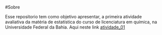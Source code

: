 #Sobre

Esse repositorio tem como objetivo apresentar, a primeira atividade avaliativa da matéria de estatística do curso de licenciatura em química, na Universidade Federal da Bahia. Aqui neste link [atividade_01](https://github.com/Michelyy/01_atividade-avaliativa)

